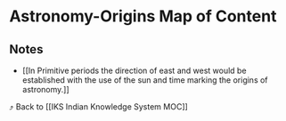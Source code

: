 # Astronomy-Origins Map of Content


## Notes
- [[In Primitive periods the direction of east and west would be established with the use of the sun and time  marking the origins of astronomy.]]

⤴️ Back to [[IKS Indian Knowledge System MOC]]